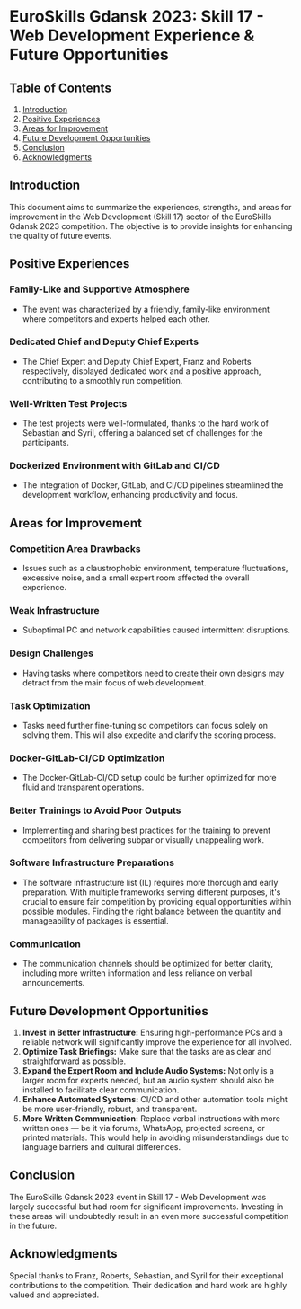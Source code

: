 # EuroSkills Gdansk 2023: Skill 17 - Web Development Experience & Future Opportunities

## Table of Contents

1. [Introduction](#Introduction)
2. [Positive Experiences](#Positive-Experiences)
3. [Areas for Improvement](#Areas-for-Improvement)
4. [Future Development Opportunities](#Future-Development-Opportunities)
5. [Conclusion](#Conclusion)
6. [Acknowledgments](#Acknowledgments)

## Introduction

This document aims to summarize the experiences, strengths, and areas for improvement in the Web Development (Skill 17) sector of the EuroSkills Gdansk 2023 competition. The objective is to provide insights for enhancing the quality of future events.

## Positive Experiences

### Family-Like and Supportive Atmosphere
- The event was characterized by a friendly, family-like environment where competitors and experts helped each other.

### Dedicated Chief and Deputy Chief Experts
- The Chief Expert and Deputy Chief Expert, Franz and Roberts respectively, displayed dedicated work and a positive approach, contributing to a smoothly run competition.

### Well-Written Test Projects
- The test projects were well-formulated, thanks to the hard work of Sebastian and Syril, offering a balanced set of challenges for the participants.

### Dockerized Environment with GitLab and CI/CD
- The integration of Docker, GitLab, and CI/CD pipelines streamlined the development workflow, enhancing productivity and focus.

## Areas for Improvement

### Competition Area Drawbacks
- Issues such as a claustrophobic environment, temperature fluctuations, excessive noise, and a small expert room affected the overall experience.

### Weak Infrastructure
- Suboptimal PC and network capabilities caused intermittent disruptions.

### Design Challenges
- Having tasks where competitors need to create their own designs may detract from the main focus of web development.

### Task Optimization
- Tasks need further fine-tuning so competitors can focus solely on solving them. This will also expedite and clarify the scoring process.

### Docker-GitLab-CI/CD Optimization
- The Docker-GitLab-CI/CD setup could be further optimized for more fluid and transparent operations.

### Better Trainings to Avoid Poor Outputs
- Implementing and sharing best practices for the training to prevent competitors from delivering subpar or visually unappealing work.

### Software Infrastructure Preparations
- The software infrastructure list (IL) requires more thorough and early preparation. With multiple frameworks serving different purposes, it's crucial to ensure fair competition by providing equal opportunities within possible modules. Finding the right balance between the quantity and manageability of packages is essential.

### Communication
- The communication channels should be optimized for better clarity, including more written information and less reliance on verbal announcements.

## Future Development Opportunities

1. **Invest in Better Infrastructure:** Ensuring high-performance PCs and a reliable network will significantly improve the experience for all involved.
2. **Optimize Task Briefings:** Make sure that the tasks are as clear and straightforward as possible.
3. **Expand the Expert Room and Include Audio Systems:** Not only is a larger room for experts needed, but an audio system should also be installed to facilitate clear communication.
4. **Enhance Automated Systems:** CI/CD and other automation tools might be more user-friendly, robust, and transparent.
5. **More Written Communication:** Replace verbal instructions with more written ones — be it via forums, WhatsApp, projected screens, or printed materials. This would help in avoiding misunderstandings due to language barriers and cultural differences.
  
## Conclusion

The EuroSkills Gdansk 2023 event in Skill 17 - Web Development was largely successful but had room for significant improvements. Investing in these areas will undoubtedly result in an even more successful competition in the future.

## Acknowledgments

Special thanks to Franz, Roberts, Sebastian, and Syril for their exceptional contributions to the competition. Their dedication and hard work are highly valued and appreciated.


